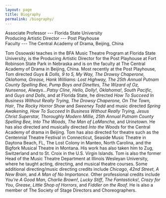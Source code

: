 ```yaml
---
layout: page
title: Biography
permalink: /biography/
---
```


Associate Professor --- Florida State University  
Producing Artistic Director --- Post Playhouse  
Faculty --- The Central Academy of Drama, Beijing, China

Tom Ossowski teaches in the BFA Music Theatre Program at Florida State University, is the Producing Artistic Director for the Post Playhouse at Fort Robinson State Park in Nebraska and is on the faculty at The Central Academy of Drama in Beijing, China. Most recently at the Post Playhouse, Tom directed *Guys & Dolls, 9 to 5, My Way, The Drowsy Chaperone, Oklahoma, Grease, Hank Williams: Lost Highway, The 25th Annual Putnam County Spelling Bee, Pump Boys and Dinettes, The Wizard of Oz, Nunsense, Always…Patsy Cline*, *Hello, Dolly!*, *Oklahoma!*, *South Pacific*, and *Guys and Dolls*, and at Florida State, he directed *How To Succeed In Business Without Really Trying, The Drowsy Chaperone, On The Town, Hair*, *The Rocky Horror Show* and *Sweeney Todd* and music directed *Spring Awakening, How To Succeed In Business Without Really Trying, Jesus Christ Superstar, Thoroughly Modern Millie, 25th Annual Putnam County Spelling Bee, Into The Woods*, *The Man of LaMancha*, and *Urinetown*. He has also directed and musically directed *Into the Woods* for the Central Academy of drama in Beijing. Tom has also directed for theatre such as the Centennial Theatre Festival in Connecticut, Seaside Music Theatre in Daytona Beach, FL, The Lost Colony in Manteo, North Carolina, and the Bigfork Musical Theatre in Montana. His work has also taken him to Zug, Switzerland and to St. Croix in the U.S. Virgin Islands. Tom is also the former Head of the Music Theatre Department at Illinois Wesleyan University, where he taught acting, directing, and musical theatre courses. Some additional directing/music directing credits include *Chicago*, *42nd Street*, *A New Brain*, and *A Man of No Importance*. Other professional credits include *You’re A Good Man, Charlie Brown!*, *Lucky Stiff*, *The Fantasticks!*, *Crazy for You*, *Grease*, *Little Shop of Horrors*, and *Fiddler on the Roof*. He is also a member of The Society of Stage Directors and Choreographers.
